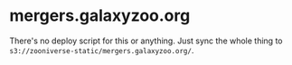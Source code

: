 # mergers.galaxyzoo.org

There's no deploy script for this or anything. Just sync the whole thing to
`s3://zooniverse-static/mergers.galaxyzoo.org/`.
